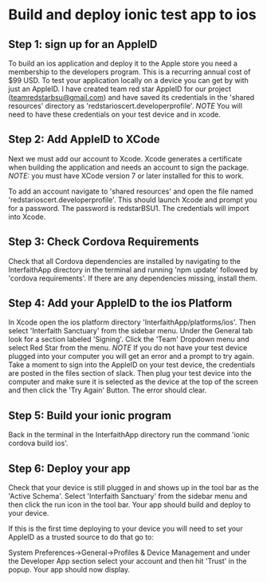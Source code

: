 # Build and deploy ionic test app to ios
## Step 1: sign up for an AppleID
To build an ios application and deploy it to the Apple store you need a membership
to the developers program. This is a recurring annual cost of $99 USD. To test your
application locally on a device you can get by with just an AppleID. I have created
team red star AppleID for our project (teamredstarbsu@gmail.com) and have saved its
credentials in the 'shared resources' directory as 'redstarioscert.developerprofile'.
*NOTE* You will need to have these credentials on your test device and in xcode. 

## Step 2: Add AppleID to XCode
Next we must add our account to Xcode. Xcode generates a certificate when building 
the application and needs an account to sign the package. *NOTE:* you must have XCode
version 7 or later installed for this to work.

To add an account navigate to 'shared resources' and open the file named 
'redstarioscert.developerprofile'. This should launch Xcode and prompt you for a 
password. The password is redstarBSU1. The credentials will import into Xcode.

## Step 3: Check Cordova Requirements
Check that all Cordova dependencies are installed by navigating to the InterfaithApp
directory in the terminal and running 'npm update' followed by 'cordova requirements'.
If there are any dependencies missing, install them.

## Step 4: Add your AppleID to the ios Platform 
In Xcode open the ios platform directory 'InterfaithApp/platforms/ios'. Then 
select 'Interfaith Sanctuary' from the sidebar menu. Under the General tab look for a
section labeled 'Signing'. Click the 'Team' Dropdown menu and select Red Star from  the
menu. *NOTE* If you do not have your test device plugged into your computer you will get
an error and a prompt to try again. Take a moment to sign into the AppleID on your test
device, the credentials are posted in the files section of slack. Then plug your test
device into the computer and make sure it is selected as the device at the top of the 
screen and then click the 'Try Again' Button. The error should clear.

## Step 5: Build your ionic program
Back in the terminal in the InterfaithApp directory run the command 
'ionic cordova build ios'. 

## Step 6: Deploy your app
Check that your device is still plugged in and shows up in the tool bar as the 'Active
Schema'. Select  'Interfaith Sanctuary' from the sidebar menu and then click the run icon
in the tool bar. Your app should build and deploy to your device. 

If this is the first time deploying to your device you will need to set your AppleID as
a trusted source to do that go to: 

System Preferences->General->Profiles & Device Management and under the Developer App
section select your account and then hit 'Trust' in the popup. Your app should now 
display.
